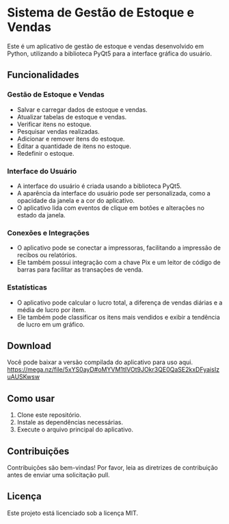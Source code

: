 # Sistema de Gestão de Estoque e Vendas

Este é um aplicativo de gestão de estoque e vendas desenvolvido em Python, utilizando a biblioteca PyQt5 para a interface gráfica do usuário.

## Funcionalidades

### Gestão de Estoque e Vendas

- Salvar e carregar dados de estoque e vendas.
- Atualizar tabelas de estoque e vendas.
- Verificar itens no estoque.
- Pesquisar vendas realizadas.
- Adicionar e remover itens do estoque.
- Editar a quantidade de itens no estoque.
- Redefinir o estoque.

### Interface do Usuário

- A interface do usuário é criada usando a biblioteca PyQt5.
- A aparência da interface do usuário pode ser personalizada, como a opacidade da janela e a cor do aplicativo.
- O aplicativo lida com eventos de clique em botões e alterações no estado da janela.

### Conexões e Integrações

- O aplicativo pode se conectar a impressoras, facilitando a impressão de recibos ou relatórios.
- Ele também possui integração com a chave Pix e um leitor de código de barras para facilitar as transações de venda.

### Estatísticas

- O aplicativo pode calcular o lucro total, a diferença de vendas diárias e a média de lucro por item.
- Ele também pode classificar os itens mais vendidos e exibir a tendência de lucro em um gráfico.

## Download

Você pode baixar a versão compilada do aplicativo para uso aqui.
https://mega.nz/file/5xYS0ayD#oMYVM1tIVOt9JOkr3QE0QaSE2kxDFyaisIzuAUSKwsw

## Como usar

1. Clone este repositório.
2. Instale as dependências necessárias.
3. Execute o arquivo principal do aplicativo.

## Contribuições

Contribuições são bem-vindas! Por favor, leia as diretrizes de contribuição antes de enviar uma solicitação pull.

## Licença

Este projeto está licenciado sob a licença MIT.
